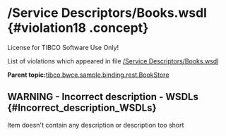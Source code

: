 # /Service Descriptors/Books.wsdl {#violation18 .concept}

License for TIBCO Software Use Only!

List of violations which appeared in file [/Service Descriptors/Books.wsdl](../../../projects/tibco.bwce.sample.binding.rest.BookStore/Service_Descriptors/Books.wsdl.md)

**Parent topic:**[tibco.bwce.sample.binding.rest.BookStore](../../../qa/projects/tibco.bwce.sample.binding.rest.BookStore.md)

## WARNING - Incorrect description - WSDLs {#Incorrect_description_WSDLs}

Item doesn't contain any description or description too short

